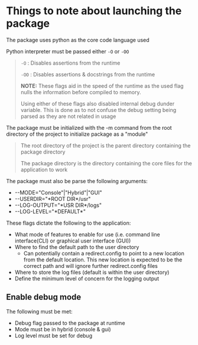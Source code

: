 # Things to note about launching the package

The package uses python as the core code language used

Python interpreter must be passed either ```-O``` or ```-OO```
> ```-O``` : Disables assertions from the runtime
>
> ```-OO``` : Disables assertions & docstrings from the runtime
>
> **NOTE:** These flags aid in the speed of the runtime as the used flag nulls the information before compiled to memory.
>
> Using either of these flags also disabled internal debug dunder variable. This is done as to not confuse the debug setting being parsed as they are not related in usage

The package must be initialized with the -m command from the root directory of the project to initialize package as a "module"

> The root directory of the project is the parent directory containing the package directory
>
> The package directory is the directory containing the core files for the application to work

The package must also be parse the following arguments:

- --MODE="Console"|"Hybrid"|"GUI"
- --USERDIR="\*ROOT DIR\*/usr"
- --LOG-OUTPUT="\*USR DIR\*/logs"
- --LOG-LEVEL="\*DEFAULT\*"

These flags dictate the following to the application:

- What mode of features to enable for use (i.e. command line interface(CLI) or graphical user interface (GUI))
- Where to find the default path to the user directory
  - Can potentially contain a redirect.config to point to a new location from the default location. This new location is expected to be the correct path and will ignore further redirect.config files
- Where to store the log files (default is within the user directory)
- Define the minimum level of concern for the logging output

## Enable debug mode

The following must be met:

- Debug flag passed to the package at runtime
- Mode must be in hybrid (console & gui)
- Log level must be set for debug
